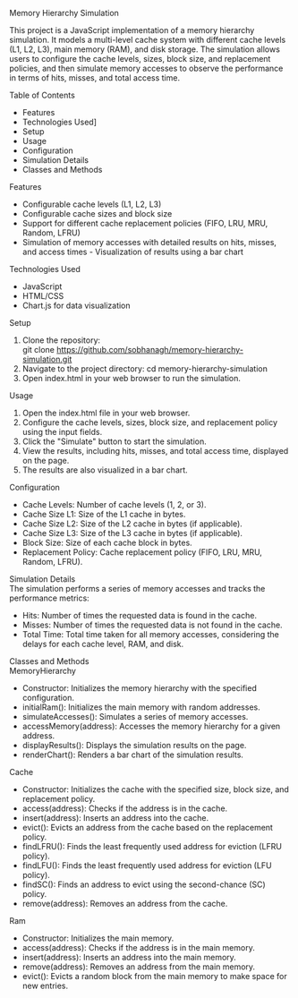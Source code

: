 Memory Hierarchy Simulation  
  
This project is a JavaScript implementation of a memory hierarchy simulation. It models a multi-level cache system with different cache levels (L1, L2, L3), main memory (RAM), and disk storage. The simulation allows users to configure the cache levels, sizes, block size, and replacement policies, and then simulate memory accesses to observe the performance in terms of hits, misses, and total access time.  
  
 Table of Contents  
-	Features  
-	Technologies Used] 
-	Setup
-	Usage
-	Configuration
-	Simulation Details  
-	Classes and Methods
  
 Features  
-	Configurable cache levels (L1, L2, L3)  
-	Configurable cache sizes and block size  
-	Support for different cache replacement policies (FIFO, LRU, MRU, Random, LFRU)  
-	Simulation of memory accesses with detailed results on hits, misses, and access times - Visualization of results using a bar chart  
  
Technologies Used  
-	JavaScript  
-	HTML/CSS  
-	Chart.js for data visualization  
  
  
Setup  
1.	Clone the repository:  
   git clone https://github.com/sobhanagh/memory-hierarchy-simulation.git  
2.	Navigate to the project directory:    cd memory-hierarchy-simulation  
3.	Open index.html in your web browser to run the simulation.  
  
Usage  
1.	Open the index.html file in your web browser.  
2.	Configure the cache levels, sizes, block size, and replacement policy using the input fields.  
3.	Click the "Simulate" button to start the simulation.  
4.	View the results, including hits, misses, and total access time, displayed on the page.  
5.	The results are also visualized in a bar chart.  
  
Configuration  
-	Cache Levels: Number of cache levels (1, 2, or 3).  
-	Cache Size L1: Size of the L1 cache in bytes.  
-	Cache Size L2: Size of the L2 cache in bytes (if applicable).  
-	Cache Size L3: Size of the L3 cache in bytes (if applicable).  
-	Block Size: Size of each cache block in bytes.  
-	Replacement Policy: Cache replacement policy (FIFO, LRU, MRU, Random, LFRU).  
  
Simulation Details  
The simulation performs a series of memory accesses and tracks the performance metrics:  
-	Hits: Number of times the requested data is found in the cache.  
-	Misses: Number of times the requested data is not found in the cache.  
-	Total Time: Total time taken for all memory accesses, considering the delays for each cache level, RAM, and disk.  
  
Classes and Methods  
 MemoryHierarchy  
-	Constructor: Initializes the memory hierarchy with the specified configuration.  
-	initialRam(): Initializes the main memory with random addresses.  
-	simulateAccesses(): Simulates a series of memory accesses.  
-	accessMemory(address): Accesses the memory hierarchy for a given address.  
-	displayResults(): Displays the simulation results on the page.  
-	renderChart(): Renders a bar chart of the simulation results.  
  
 Cache  
-	Constructor: Initializes the cache with the specified size, block size, and replacement policy.  
-	access(address): Checks if the address is in the cache.  
-	insert(address): Inserts an address into the cache.  
-	evict(): Evicts an address from the cache based on the replacement policy.  
-	findLFRU(): Finds the least frequently used address for eviction (LFRU policy).  
-	findLFU(): Finds the least frequently used address for eviction (LFU policy). 
-	findSC(): Finds an address to evict using the second-chance (SC) policy. 
-	remove(address): Removes an address from the cache.  
  
 Ram  
-	Constructor: Initializes the main memory.  
-	access(address): Checks if the address is in the main memory.  
-	insert(address): Inserts an address into the main memory.  
-	remove(address): Removes an address from the main memory.  
-	evict(): Evicts a random block from the main memory to make space for new entries.  
  

